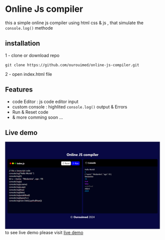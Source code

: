 # Online Js compiler 
this a simple online js compiler using html css & js , that simulate the `console.log()` methode 
## installation 
1 - clone or download repo 
```bach
git clone https://github.com/ourouimed/online-js-compiler.git
```
2 - open index.html file
## Features
- code Editor : js code editor input
- custom console : highlited `console.log()` output & Errors 
- Run & Reset code
- & more comming soon ...
## Live demo 
![app screenshot](./screenshot.png)
to see live demo please visit [live demo](https://ourouimed.github.io/online-js-compiler)
